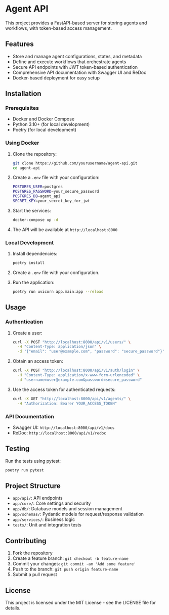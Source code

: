 # Agent API

This project provides a FastAPI-based server for storing agents and workflows, with token-based access management.

## Features

- Store and manage agent configurations, states, and metadata
- Define and execute workflows that orchestrate agents
- Secure API endpoints with JWT token-based authentication
- Comprehensive API documentation with Swagger UI and ReDoc
- Docker-based deployment for easy setup

## Installation

### Prerequisites

- Docker and Docker Compose
- Python 3.10+ (for local development)
- Poetry (for local development)

### Using Docker

1. Clone the repository:
   ```bash
   git clone https://github.com/yourusername/agent-api.git
   cd agent-api
   ```

2. Create a `.env` file with your configuration:
   ```bash
   POSTGRES_USER=postgres
   POSTGRES_PASSWORD=your_secure_password
   POSTGRES_DB=agent_api
   SECRET_KEY=your_secret_key_for_jwt
   ```

3. Start the services:
   ```bash
   docker-compose up -d
   ```

4. The API will be available at `http://localhost:8000`

### Local Development

1. Install dependencies:
   ```bash
   poetry install
   ```

2. Create a `.env` file with your configuration.

3. Run the application:
   ```bash
   poetry run uvicorn app.main:app --reload
   ```

## Usage

### Authentication

1. Create a user:
   ```bash
   curl -X POST "http://localhost:8000/api/v1/users/" \
     -H "Content-Type: application/json" \
     -d '{"email": "user@example.com", "password": "secure_password"}'
   ```

2. Obtain an access token:
   ```bash
   curl -X POST "http://localhost:8000/api/v1/auth/login" \
     -H "Content-Type: application/x-www-form-urlencoded" \
     -d "username=user@example.com&password=secure_password"
   ```

3. Use the access token for authenticated requests:
   ```bash
   curl -X GET "http://localhost:8000/api/v1/agents/" \
     -H "Authorization: Bearer YOUR_ACCESS_TOKEN"
   ```

### API Documentation

- Swagger UI: `http://localhost:8000/api/v1/docs`
- ReDoc: `http://localhost:8000/api/v1/redoc`

## Testing

Run the tests using pytest:

```bash
poetry run pytest
```

## Project Structure

- `app/api/`: API endpoints
- `app/core/`: Core settings and security
- `app/db/`: Database models and session management
- `app/schemas/`: Pydantic models for request/response validation
- `app/services/`: Business logic
- `tests/`: Unit and integration tests

## Contributing

1. Fork the repository
2. Create a feature branch: `git checkout -b feature-name`
3. Commit your changes: `git commit -am 'Add some feature'`
4. Push to the branch: `git push origin feature-name`
5. Submit a pull request

## License

This project is licensed under the MIT License - see the LICENSE file for details.
